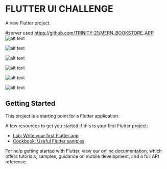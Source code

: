 # FLUTTER UI CHALLENGE

A new Flutter project.

#server used https://github.com/TRINITY-21/MERN_BOOKSTORE_APP
![alt text](https://github.com/TRINITY-21/FLUTTER_UI_CHALLENGE/blob/master/Screenshot_20200925-085948.jpg)

![alt text](https://github.com/TRINITY-21/FLUTTER_UI_CHALLENGE/blob/master/Screenshot_20200925-085958.jpg)

![alt text](https://github.com/TRINITY-21/FLUTTER_UI_CHALLENGE/blob/master/Screenshot_20200925-090009.jpg)

![alt text](https://github.com/TRINITY-21/FLUTTER_UI_CHALLENGE/blob/master/Screenshot_20200925-090027.jpg)

![alt text](https://github.com/TRINITY-21/FLUTTER_UI_CHALLENGE/blob/master/Screenshot_20200925-090303.jpg)

![alt text](https://github.com/TRINITY-21/FLUTTER_UI_CHALLENGE/blob/master/Screenshot_20200925-091059.jpg)






## Getting Started

This project is a starting point for a Flutter application.

A few resources to get you started if this is your first Flutter project:

- [Lab: Write your first Flutter app](https://flutter.dev/docs/get-started/codelab)
- [Cookbook: Useful Flutter samples](https://flutter.dev/docs/cookbook)

For help getting started with Flutter, view our
[online documentation](https://flutter.dev/docs), which offers tutorials,
samples, guidance on mobile development, and a full API reference.
